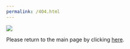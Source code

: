 ```yaml
---
permalink: /404.html
---
```


![](https://mk0crajuncom8v8lj3i1.kinstacdn.com/wp-content/uploads/2014/10/morpheus_meme.jpg)

Please return to the main page by clicking [here](https://wnoliveira.github.io/thd_implementation/).
